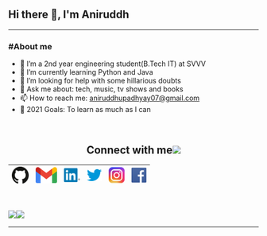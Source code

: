 ## Hi there 👋, I'm Aniruddh
<hr>


### #About me
* 🔭 I’m a 2nd year engineering student(B.Tech IT) at SVVV
* 🌱 I’m currently learning Python and Java
* 🤔 I’m looking for help with some hillarious doubts
* 💬 Ask me about: tech, music, tv shows and books
* 📫 How to reach me: aniruddhupadhyay07@gmail.com
* 🥅 2021 Goals: To learn as much as I can
<!--* ⚡ Fun fact: I love Coding, Space, Religion and History, and think about them all at the same time-->

<br>


<div align="center">

<h2>
Connect with me<img src="https://github.com/tusharnankani/tusharnankani/blob/master/Assets/Handshake.gif" height="32px">
</h2>

| [<img src="https://github.com/Aniruddh-482/Aniruddh-482/blob/main/My_Assets/github-logo-5F384D0265-seeklogo.com.png" alt="Github logo" width="34">](https://github.com/Aniruddh-482) | [<img src="https://github.com/Aniruddh-482/Aniruddh-482/blob/main/My_Assets/gmail-new-2020-logo-32DBE11BB4-seeklogo.com.png" alt="Gmail logo" height="32">](mailto:aniruddhupadhyay07@gmail.com) | [<img src="https://github.com/Aniruddh-482/Aniruddh-482/blob/main/My_Assets/linkedin-in-icon-logo-2E34704F04-seeklogo.com.png" alt="Linkedin Logo" width="32">](https://www.linkedin.com/in/aniruddh-upadhyay-0170a51b2/) | [<img src="https://github.com/Aniruddh-482/Aniruddh-482/blob/main/My_Assets/twitter-logo-7249D46199-seeklogo.com.png" alt="Twitter Logo" width="30">](https://twitter.com/Aniruddh_482) | [<img src="https://github.com/Aniruddh-482/Aniruddh-482/blob/main/My_Assets/instagram-new-2016-logo-D9D42A0AD4-seeklogo.com.png" alt="Instagram logo" width="32">](https://www.instagram.com/aniruddh_upadhyay_/) | [<img src="https://github.com/Aniruddh-482/Aniruddh-482/blob/main/My_Assets/facebook-logo-966BBFBC34-seeklogo.com.png" alt="Facebook Logo" width="30">](https://www.facebook.com/aniruddh.upadhyay.33)
|:---:|:---:|:---:|:---:|:---:|:---:|

</div>

<br>

<br>
<a><img height="137.3px" src="https://github-readme-stats.vercel.app/api?username=Aniruddh-482&count_private=true&show_icons=true&theme=react" /><!-- wi*quL3fcV --><img height="137.3px" src="https://github-readme-stats.vercel.app/api/top-langs/?username=Aniruddh-482&count_private=true&show_icons=true&theme=react" /></a>

<br>
<hr>


<!--
**Aniruddh-482/Aniruddh-482** is a ✨ _special_ ✨ repository because its `README.md` (this file) appears on your GitHub profile.
Here are some ideas to get you started:
-->






<!--
### #Connect with me:
[<img align="left" alt="Aniruddh Upadhyay | LinkedIn" width="22px" src="https://cdn.jsdelivr.net/npm/simple-icons@v3/icons/linkedin.svg" />][Linkedin]
[<img align="left" alt="Aniruddh Upadhyay | Facebook" width="22px" src="https://cdn.jsdelivr.net/npm/simple-icons@3.13.0/icons/twitter.svg" />][Twitter]
[<img align="left" alt="Aniruddh Upadhyay | Instagram" width="22px" src="https://cdn.jsdelivr.net/npm/simple-icons@v3/icons/instagram.svg" />][instagram]
[<img align="left" alt="Aniruddh Upadhyay | Facebook" width="22px" src="https://cdn.jsdelivr.net/npm/simple-icons@v3/icons/facebook.svg" />][facebook]
[Instagram]: https://www.instagram.com/aniruddh_upadhyay_/
[Linkedin]: https://www.linkedin.com/in/aniruddh-upadhyay-0170a51b2/
[Facebook]: https://www.facebook.com/aniruddh.upadhyay.33
[Twitter]: https://twitter.com/Aniruddh_482
-->
